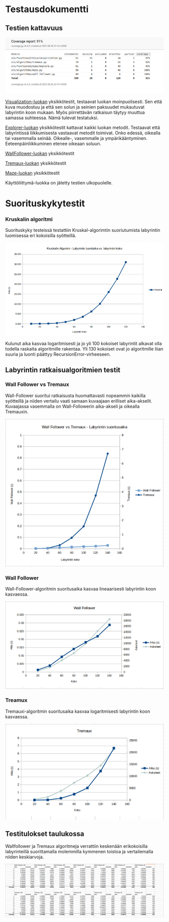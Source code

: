 # Testausdokumentti

## Testien kattavuus

![](./pictures/test_pictures/coverage_3.png)

[Visualization-luokan](https://github.com/JanneKarki/Algoritmien-vertailu-sovellus/blob/master/src/tests/visualization_test.py) yksikkötestit, testaavat luokan moinpuolisesti. Sen että kuva muodostuu ja että sen solun ja seinien paksuudet mukautuvat labyrintin koon mukaan. Myös piirrettävän ratkaisun täytyy muuttua samassa suhteessa. Nämä tulevat testatuksi.

[Explorer-luokan](https://github.com/JanneKarki/Algoritmien-vertailu-sovellus/blob/master/src/tests/explore_test.py) yksikkötestit kattavat kaikki luokan metodit. Testaavat että labyrintissä liikkumisesta vastaavat metodit toimivat. Onko edessä, oikealla tai vasemmalla seinää. Oikealle-, vasemmalle ja ympärikääntyminen. Eeteenpäinliikkuminen etenee oikeaan soluun.

[WallFollower-luokan](https://github.com/JanneKarki/Algoritmien-vertailu-sovellus/blob/master/src/tests/wall_follower_test.py) yksikkötestit

[Tremaux-luokan](https://github.com/JanneKarki/Algoritmien-vertailu-sovellus/blob/master/src/tests/tremaux_test.py) yksikkötestit

[Maze-luokan](https://github.com/JanneKarki/Algoritmien-vertailu-sovellus/blob/master/src/tests/maze_test.py) yksikkötestit


Käyttöliittymä-luokka on jätetty testien ulkopuolelle.


# Suorituskykytestit

### Kruskalin algoritmi

Suorituskyky testeissä testattiin Kruskal-algorimtin suoriutumista labyrintin luomisessa eri kokoisilla syötteillä. 

![](./pictures/kruskal_aika.png)

Kulunut aika kasvaa logaritmisesti ja jo yli 100 kokoiset labyrintit alkavat olla todella raskaita algoritmille rakentaa. Yli 130 kokoiset ovat jo algoritmille liian suuria ja luonti päättyy RecursionError-virheeseen.

## Labyrintin ratkaisualgoritmien testit

### Wall Follower vs Tremaux

Wall-Follower suoritui ratkaisusta huomattavasti nopeammin kaikilla syötteillä ja niiden vertailu vaati samaan kuvaajaan erilliset aika-akselit. Kuvaajassa vasemmalla on Wall-Followerin aika-akseli ja oikealla Tremauxin.

![](./pictures/test_pictures/versus_chart.png)




### Wall Follower

Wall-Follower-algoritmin suoritusaika kasvaa lineaarisesti labyrintin koon kasvaessa.

![](./pictures/test_pictures/wall_follower_chart.png)





### Treamux
Tremauxi-algoritmin suoritusaika kasvaa logaritmisesti labyrintin koon kasvaessa.

![](./pictures/test_pictures/tremaux_chart.png)





## Testitulokset taulukossa

Wallfollower ja Tremaux algoritmeja verrattiin keskenään erikokoisilla labyrinteillä suorittamalla molemmilla kymmenen toistoa ja vertailemalla niiden keskiarvoja. 


![](./pictures/test_pictures/result_chart.png)
